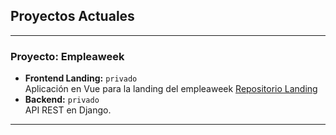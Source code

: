 ## Proyectos Actuales

---
### Proyecto: **Empleaweek**

- **Frontend Landing:** `privado`  
  Aplicación en Vue para la landing del empleaweek
  [Repositorio Landing](https://github.com/joaquin22/empleaweek-landing)
- **Backend:** `privado`  
  API REST en Django.
  
---

<!--
**joaquin22/joaquin22** is a ✨ _special_ ✨ repository because its `README.md` (this file) appears on your GitHub profile.

Here are some ideas to get you started:

- 🔭 I’m currently working on ...
- 🌱 I’m currently learning ...
- 👯 I’m looking to collaborate on ...
- 🤔 I’m looking for help with ...
- 💬 Ask me about ...
- 📫 How to reach me: ...
- 😄 Pronouns: ...
- ⚡ Fun fact: ...
-->
